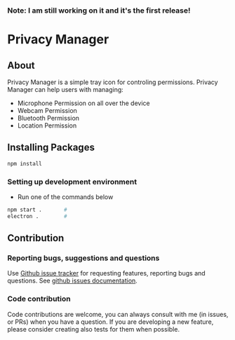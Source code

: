 ### Note: I am still working on it and it's the first release!



# Privacy Manager


## About

Privacy Manager is a simple tray icon for controling permissions.
Privacy Manager can help users with managing:

- Microphone Permission on all over the device
- Webcam Permission
- Bluetooth Permission
- Location Permission 

## Installing Packages

```bash
npm install
```

### Setting up development environment

- Run one of the commands below
```bash
npm start .       #
electron .        #
```

## Contribution

### Reporting bugs, suggestions and questions

Use [Github issue tracker](https://github.com/rasoulbsd/Privacy-Manager/issues) for
requesting features, reporting bugs and questions. See [github issues
documentation](https://guides.github.com/features/issues/).

### Code contribution

Code contributions are welcome, you can always consult with me (in issues, or
PRs) when you have a question. If you are developing a new feature, please
consider creating also tests for them when possible.

